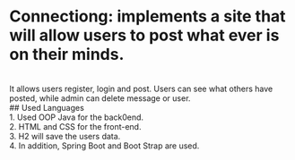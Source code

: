 # Connectiong: implements a site that will allow users to post what ever is on their minds.
<br> 
It allows users register, login and post. Users can see what others have posted, while admin can delete message or user. 
<br> 
## Used Languages 
<br> 
1. Used OOP Java for the back0end. <br>
2. HTML and CSS for the front-end.<br> 
3. H2 will save the users data.<br>
4. In addition, Spring Boot and Boot Strap are used. 
